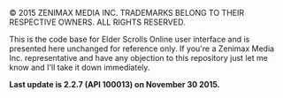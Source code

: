 © 2015 ZENIMAX MEDIA INC. TRADEMARKS BELONG TO THEIR RESPECTIVE OWNERS. ALL RIGHTS RESERVED.

This is the code base for Elder Scrolls Online user interface and is presented here unchanged for reference only. If you're a Zenimax Media Inc. representative and have any objection to this repository just let me know and I'll take it down immediately.

**Last update is 2.2.7 (API 100013) on November 30 2015.**
